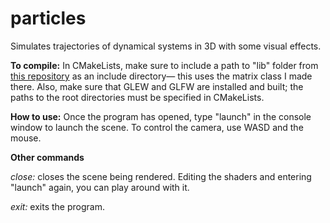 # particles
Simulates trajectories of dynamical systems in 3D with some visual effects. 

**To compile:** In CMakeLists, make sure to include a path to "lib" folder from [this repository](https://github.com/ebajec/linear-algebra) as an include directory— this uses the matrix class I made there.  Also, make sure that GLEW and GLFW are installed and built; the paths to the root directories must be specified in CMakeLists.

**How to use:** Once the program has opened, type "launch" in the console window to launch the scene.  To control the camera, use WASD and the mouse.

**Other commands**

*close:* closes the scene being rendered. Editing the shaders and entering "launch" again, you can play around with it.

*exit:* exits the program.

